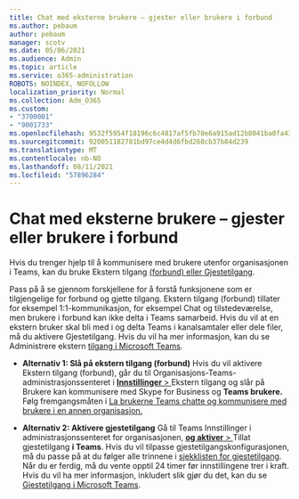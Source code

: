 ```yaml
---
title: Chat med eksterne brukere – gjester eller brukere i forbund
ms.author: pebaum
author: pebaum
manager: scotv
ms.date: 05/06/2021
ms.audience: Admin
ms.topic: article
ms.service: o365-administration
ROBOTS: NOINDEX, NOFOLLOW
localization_priority: Normal
ms.collection: Adm_O365
ms.custom:
- "3700001"
- "9001733"
ms.openlocfilehash: 9532f5954f18196c6c4817af5fb70e6a915ad12b8041ba0fa4306eb4b35f78e0
ms.sourcegitcommit: 920051182781bd97ce4d4d6fbd268cb37b84d239
ms.translationtype: MT
ms.contentlocale: nb-NO
ms.lasthandoff: 08/11/2021
ms.locfileid: "57896284"
---
```

# <a name="chat-with-external-users---guests-or-federated-users"></a>Chat med eksterne brukere – gjester eller brukere i forbund

Hvis du trenger hjelp til å kommunisere med brukere utenfor organisasjonen i Teams, kan du bruke Ekstern tilgang [(forbund) eller Gjestetilgang](https://docs.microsoft.com/microsoftteams/manage-external-access#external-access-vs-guest-access).

Pass på å se gjennom forskjellene for å forstå funksjonene som er tilgjengelige for forbund og gjette tilgang. Ekstern tilgang (forbund) tillater for eksempel 1:1-kommunikasjon, for eksempel Chat og tilstedeværelse, men brukere i forbund kan ikke delta i Teams samarbeid. Hvis du vil at en ekstern bruker skal bli med i og delta Teams i kanalsamtaler eller dele filer, må du aktivere Gjestetilgang. Hvis du vil ha mer informasjon, kan du se Administrere ekstern [tilgang i Microsoft Teams](https://docs.microsoft.com/microsoftteams/manage-external-access#external-access-vs-guest-access).

- **Alternativ 1: Slå på ekstern tilgang (forbund)** Hvis du vil aktivere Ekstern tilgang (forbund), går du til Organisasjons-Teams-administrasjonssenteret i [ **Innstillinger**  > ](https://admin.teams.microsoft.com/company-wide-settings/external-communications) Ekstern tilgang og slår på Brukere kan kommunisere med Skype for Business og **Teams brukere.** Følg fremgangsmåten i [La brukerne Teams chatte og kommunisere med brukere i en annen organisasjon.](https://docs.microsoft.com/microsoftteams/manage-external-access#let-your-teams-users-chat-and-communicate-with-users-in-another-organization)

- **Alternativ 2: Aktivere gjestetilgang** Gå til Teams Innstillinger i administrasjonssenteret for organisasjonen, [ **og aktiver**  > ](https://admin.teams.microsoft.com/company-wide-settings/guest-configuration) Tillat gjestetilgang **i Teams**. Hvis du vil tilpasse gjestetilgangskonfigurasjonen, må du passe på at du følger alle trinnene i [sjekklisten for gjestetilgang](https://docs.microsoft.com/microsoftteams/guest-access-checklist). Når du er ferdig, må du vente opptil 24 timer før innstillingene trer i kraft. Hvis du vil ha mer informasjon, inkludert slik gjør du det, kan du se [Gjestetilgang i Microsoft Teams](https://docs.microsoft.com/microsoftteams/guest-access).